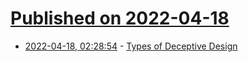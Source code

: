 # [Published on 2022-04-18](index.md)

* [2022-04-18, 02:28:54](https://news.ycombinator.com/item?id=31066658) - [Types of Deceptive Design](https://www.deceptive.design/types)

